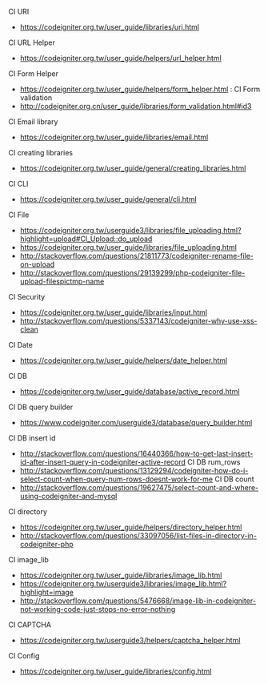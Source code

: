 CI URI
- https://codeigniter.org.tw/user_guide/libraries/uri.html

CI URL Helper
- https://codeigniter.org.tw/user_guide/helpers/url_helper.html

CI Form Helper
- https://codeigniter.org.tw/user_guide/helpers/form_helper.html
:
CI Form validation
- http://codeigniter.org.cn/user_guide/libraries/form_validation.html#id3

CI Email library
- https://codeigniter.org.tw/user_guide/libraries/email.html

CI creating libraries
- https://codeigniter.org.tw/user_guide/general/creating_libraries.html

CI CLI
- https://codeigniter.org.tw/user_guide/general/cli.html

CI File
- https://codeigniter.org.tw/userguide3/libraries/file_uploading.html?highlight=upload#CI_Upload::do_upload
- https://codeigniter.org.tw/user_guide/libraries/file_uploading.html
- http://stackoverflow.com/questions/21811773/codeigniter-rename-file-on-upload
- http://stackoverflow.com/questions/29139299/php-codeigniter-file-upload-filespictmp-name

CI Security
- https://codeigniter.org.tw/user_guide/libraries/input.html
- http://stackoverflow.com/questions/5337143/codeigniter-why-use-xss-clean

CI Date
- https://codeigniter.org.tw/user_guide/helpers/date_helper.html

CI DB
- https://codeigniter.org.tw/user_guide/database/active_record.html

CI DB query builder
- https://www.codeigniter.com/userguide3/database/query_builder.html

CI DB insert id
- http://stackoverflow.com/questions/16440366/how-to-get-last-insert-id-after-insert-query-in-codeigniter-active-record
CI DB rum_rows
- http://stackoverflow.com/questions/13129294/codeigniter-how-do-i-select-count-when-query-num-rows-doesnt-work-for-me
CI DB count
- http://stackoverflow.com/questions/19627475/select-count-and-where-using-codeigniter-and-mysql

CI directory
- https://codeigniter.org.tw/user_guide/helpers/directory_helper.html
- http://stackoverflow.com/questions/33097056/list-files-in-directory-in-codeigniter-php

CI image_lib
- https://codeigniter.org.tw/user_guide/libraries/image_lib.html
- https://codeigniter.org.tw/userguide3/libraries/image_lib.html?highlight=image
- http://stackoverflow.com/questions/5476668/image-lib-in-codeigniter-not-working-code-just-stops-no-error-nothing

CI CAPTCHA
- https://codeigniter.org.tw/userguide3/helpers/captcha_helper.html

CI Config
- https://codeigniter.org.tw/user_guide/libraries/config.html
